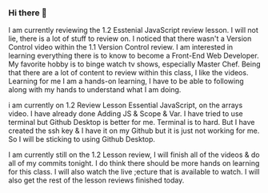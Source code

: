 ### Hi there 👋
I am currently reviewing the 1.2 Esstenial JavaScript review lesson. 
I will not lie, there is a lot of stuff to review on. I noticed that there wasn't a Version Control video within the 1.1 Version Control review.
I am interested in learning everything there is to know to become a Front-End Web Developer. My favorite hobby is to binge watch tv shows, especially Master Chef. 
Being that there are a lot of content to review within this class, I like the videos. Learning for me I am a hands-on learning, I have to be able to following along with my hands to understand what I am doing.

i am currently on 1.2 Review Lesson Essential JavaScript, on the arrays video. I have already done Adding JS & Scope & Var. I have tried to use terminal but Github Desktop is better for me. Terminal is to hard. But I have created the ssh key & I have it on my Github but it is just not working for me. So I will be sticking to using Github Desktop.

I am currently still on the 1.2 Lesson review, I will finish all of the videos & do all of my commits tonight. I do think there should be more hands on learning for this class. I will also watch the live ;ecture that is available to watch. I will also get the rest of the lesson reviews finished today.
<!--
**ChalmersSachi-FS/ChalmersSachi-FS** is a ✨ _special_ ✨ repository because its `README.md` (this file) appears on your GitHub profile.

Here are some ideas to get you started:

- 🔭 I’m currently working on 1.2 Review Lesson Essential JavaScript ...
- 🌱 I’m currently learning Application Development...
- 👯 I’m looking to collaborate on ...
- 🤔 I’m looking for help with ...
- 💬 Ask me about ...
- 📫 How to reach me: Slack...
- 😄 Pronouns: She/Her...
- ⚡ Fun fact: ...
-->
